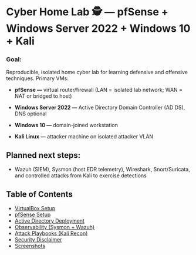 # Cyber Home Lab 🕵️ — pfSense + Windows Server 2022 + Windows 10 + Kali

### Goal:
Reproducible, isolated home cyber lab for learning defensive and offensive techniques. Primary VMs:

* **pfSense —** virtual router/firewall (LAN = isolated lab network; WAN = NAT or bridged to host)

* **Windows Server 2022 —** Active Directory Domain Controller (AD DS), DNS optional

* **Windows 10 —** domain-joined workstation

* **Kali Linux —** attacker machine on isolated attacker VLAN

## Planned next steps: 
* Wazuh (SIEM), Sysmon (host EDR telemetry), Wireshark, Snort/Suricata, and controlled attacks from Kali to exercise detections


## Table of Contents
- [VirtualBox Setup](vbox-setup.md)
- [pfSense Setup](pfSense-setup.md)
- [Active Directory Deployment](ad-deploy.ps1)
- [Observability (Sysmon + Wazuh)](observability/agent-installation.md)
- [Attack Playbooks (Kali Recon)](attack-playbooks/kali-basic-recon.md)
- [Security Disclaimer](SECURITY.md)
- [Screenshots](docs)
